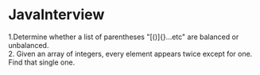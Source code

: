 # JavaInterview

1.Determine whether a list of parentheses "[()]{}...etc" are balanced or unbalanced.  
2.  Given an array of integers, every element appears twice except for one. Find that single one.
